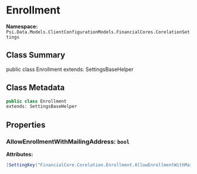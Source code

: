# Enrollment

**Namespace:** `Psi.Data.Models.ClientConfigurationModels.FinancialCores.CorelationSettings`

## Class Summary

public class Enrollment
extends: SettingsBaseHelper

## Class Metadata

```typescript
public class Enrollment
extends: SettingsBaseHelper
```

## Properties

### AllowEnrollmentWithMailingAddress: `bool`

**Attributes:**
```csharp
[SettingKey("FinancialCore.Corelation.Enrollment.AllowEnrollmentWithMailingAddress")]
```
